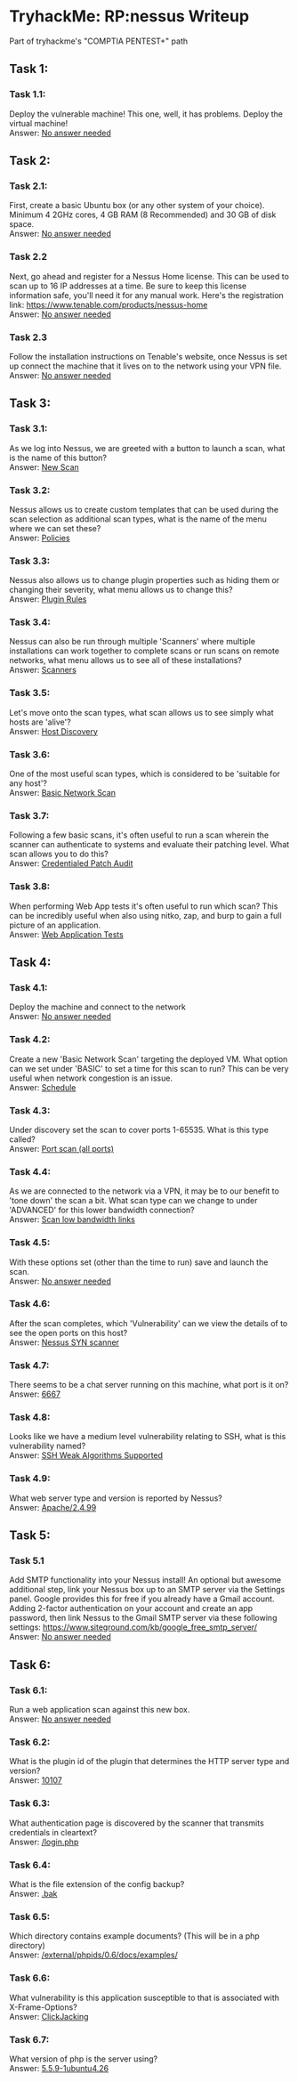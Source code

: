 # TryhackMe: RP:nessus Writeup

Part of tryhackme's "COMPTIA PENTEST+" path

## Task 1:

### Task 1.1:

Deploy the vulnerable machine! This one, well, it has problems.
Deploy the virtual machine!
<br/>
Answer: <span style="text-decoration:underline"> No answer needed </span>

## Task 2:

### Task 2.1:

First, create a basic Ubuntu box (or any other system of your choice). Minimum 4 2GHz cores, 4 GB RAM (8 Recommended) and 30 GB of disk space.
<br/>
Answer: <span style="text-decoration:underline"> No answer needed </span>

### Task 2.2

Next, go ahead and register for a Nessus Home license. This can be used to scan up to 16 IP addresses at a time. Be sure to keep this license information safe, you'll need it for any manual work. Here's the registration link: https://www.tenable.com/products/nessus-home
<br/>
Answer: <span style="text-decoration:underline"> No answer needed </span>

### Task 2.3

Follow the installation instructions on Tenable's website, once Nessus is set up connect the machine that it lives on to the network using your VPN file.
<br/>
Answer: <span style="text-decoration:underline"> No answer needed </span>

## Task 3:

### Task 3.1:

As we log into Nessus, we are greeted with a button to launch a scan, what is the name of this button?
<br/>
Answer: <span style="text-decoration:underline"> New Scan </span>

### Task 3.2:

Nessus allows us to create custom templates that can be used during the scan selection as additional scan types, what is the name of the menu where we can set these?
<br/>
Answer: <span style="text-decoration:underline"> Policies </span>

### Task 3.3:

Nessus also allows us to change plugin properties such as hiding them or changing their severity, what menu allows us to change this?
<br/>
Answer: <span style="text-decoration:underline"> Plugin Rules </span>

### Task 3.4:

Nessus can also be run through multiple 'Scanners' where multiple installations can work together to complete scans or run scans on remote networks, what menu allows us to see all of these installations?
<br/>
Answer: <span style="text-decoration:underline"> Scanners </span>

### Task 3.5:

Let's move onto the scan types, what scan allows us to see simply what hosts are 'alive'?
<br/>
Answer: <span style="text-decoration:underline"> Host Discovery </span>

### Task 3.6:

One of the most useful scan types, which is considered to be 'suitable for any host'?
<br/>
Answer: <span style="text-decoration:underline"> Basic Network Scan </span>

### Task 3.7:

Following a few basic scans, it's often useful to run a scan wherein the scanner can authenticate to systems and evaluate their patching level. What scan allows you to do this?
<br/>
Answer: <span style="text-decoration:underline"> Credentialed Patch Audit </span>

### Task 3.8:

When performing Web App tests it's often useful to run which scan? This can be incredibly useful when also using nitko, zap, and burp to gain a full picture of an application.
<br/>
Answer: <span style="text-decoration:underline"> Web Application Tests </span>

## Task 4:

### Task 4.1:

Deploy the machine and connect to the network
<br/>
Answer: <span style="text-decoration:underline"> No answer needed </span>

### Task 4.2:

Create a new 'Basic Network Scan' targeting the deployed VM. What option can we set under 'BASIC' to set a time for this scan to run? This can be very useful when network congestion is an issue.
<br/>
Answer: <span style="text-decoration:underline"> Schedule </span>

### Task 4.3:

Under discovery set the scan to cover ports 1-65535. What is this type called?
<br/>
Answer: <span style="text-decoration:underline"> Port scan (all ports) </span>

### Task 4.4:

As we are connected to the network via a VPN, it may be to our benefit to 'tone down' the scan a bit. What scan type can we change to under 'ADVANCED' for this lower bandwidth connection?
<br/>
Answer: <span style="text-decoration:underline"> Scan low bandwidth links </span>

### Task 4.5:

With these options set (other than the time to run) save and launch the scan.
<br/>
Answer: <span style="text-decoration:underline"> No answer needed </span>

### Task 4.6:

After the scan completes, which 'Vulnerability' can we view the details of to see the open ports on this host?
<br/>
Answer: <span style="text-decoration:underline"> Nessus SYN scanner </span>

### Task 4.7:

There seems to be a chat server running on this machine, what port is it on?
<br/>
Answer: <span style="text-decoration:underline"> 6667 </span>

### Task 4.8:

Looks like we have a medium level vulnerability relating to SSH, what is this vulnerability named?
<br/>
Answer: <span style="text-decoration:underline"> SSH Weak Algorithms Supported </span>

### Task 4.9:

What web server type and version is reported by Nessus?
<br/>
Answer: <span style="text-decoration:underline"> Apache/2.4.99 </span>

## Task 5:

### Task 5.1

Add SMTP functionality into your Nessus install!
An optional but awesome additional step, link your Nessus box up to an SMTP server via the Settings panel. Google provides this for free if you already have a Gmail account. Adding 2-factor authentication on your account and create an app password, then link Nessus to the Gmail SMTP server via these following settings: https://www.siteground.com/kb/google_free_smtp_server/
<br/>
Answer: <span style="text-decoration:underline"> No answer needed </span>

## Task 6:

### Task 6.1:

Run a web application scan against this new box.
<br/>
Answer: <span style="text-decoration:underline"> No answer needed </span>

### Task 6.2:

What is the plugin id of the plugin that determines the HTTP server type and version?
<br/>
Answer: <span style="text-decoration:underline"> 10107 </span>

### Task 6.3:

What authentication page is discovered by the scanner that transmits credentials in cleartext?
<br/>
Answer: <span style="text-decoration:underline"> /login.php </span>

### Task 6.4:

What is the file extension of the config backup?
<br/>
Answer: <span style="text-decoration:underline"> .bak </span>

### Task 6.5:

Which directory contains example documents? (This will be in a php directory)
<br/>
Answer: <span style="text-decoration:underline"> /external/phpids/0.6/docs/examples/ </span>

### Task 6.6:

What vulnerability is this application susceptible to that is associated with X-Frame-Options?
<br/>
Answer: <span style="text-decoration:underline"> ClickJacking </span>

### Task 6.7:

What version of php is the server using?
<br/>
Answer: <span style="text-decoration:underline"> 5.5.9-1ubuntu4.26 </span>
